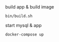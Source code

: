 ##
build app & build image
```shell 
bin/build.sh
```

start mysql & app
```shell
docker-compose up
```

